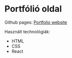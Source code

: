 # Portfólió oldal

Github pages: [Portfolio website](https://kevinbencs.github.io/portfolio/)

Használt technológiák:
- HTML
- CSS
- React





